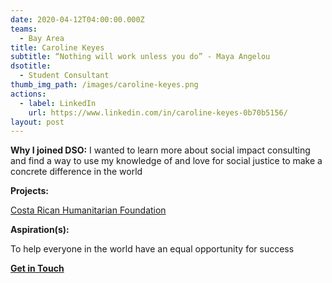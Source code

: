 ```yaml
---
date: 2020-04-12T04:00:00.000Z
teams:
  - Bay Area
title: Caroline Keyes
subtitle: “Nothing will work unless you do” - Maya Angelou
dsotitle:
  - Student Consultant
thumb_img_path: /images/caroline-keyes.png
actions:
  - label: LinkedIn
    url: https://www.linkedin.com/in/caroline-keyes-0b70b5156/
layout: post
---
```

**Why I joined DSO:** I wanted to learn more about social impact consulting and find a way to use my knowledge of and love for social justice to make a concrete difference in the world

**Projects:** 

[Costa Rican Humanitarian Foundation](http://www.crhf.org/)

**Aspiration(s):**

To help everyone in the world have an equal opportunity for success

**[Get in Touch](carolinekeyes@dsoglobal.org)**